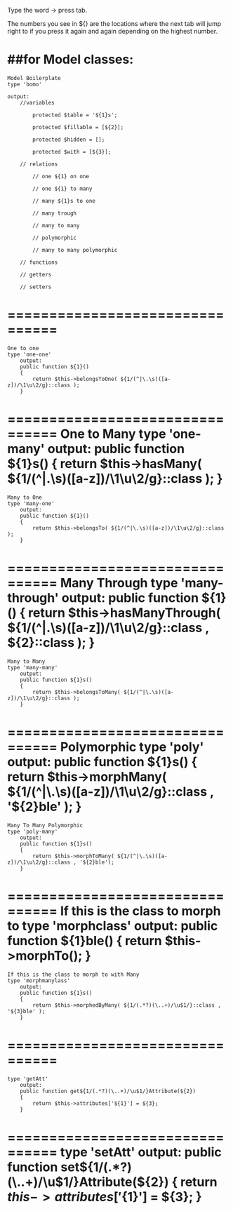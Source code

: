 Type the word -> press tab. 

The numbers you see in ${} are the locations where the next tab will jump right to 
if you press it again and again depending on the highest number.

##for Model classes: 
================================
	Model Boilerplate
	type 'bomo' 

	output:
		//variables

		    protected $table = '${1}s';

		    protected $fillable = [${2}];

		    protected $hidden = [];

		    protected $with = [${3}];

		// relations

		    // one ${1} on one

		    // one ${1} to many

		    // many ${1}s to one

		    // many trough

		    // many to many

		    // polymorphic

		    // many to many polymorphic 

		// functions

		// getters

		// setters

================================
================================
	One to one
	type 'one-one' 
	    output:
	    public function ${1}()
	    {
	    	return $this->belongsToOne( ${1/(^|\.\s)([a-z])/\1\u\2/g}::class );
	    }
================================
	One to Many
	type 'one-many' 
		output:
		public function ${1}s()
		{
			return $this->hasMany( ${1/(^|\.\s)([a-z])/\1\u\2/g}::class );
		}
================================
	Many to One
	type 'many-one' 
		output:
		public function ${1}()
		{
			return $this->belongsTo( ${1/(^|\.\s)([a-z])/\1\u\2/g}::class );
		}
================================
	Many Through
	type 'many-through' 
		output:
		public function ${1}()
		{
			return $this->hasManyThrough( ${1/(^|\.\s)([a-z])/\1\u\2/g}::class , ${2}::class );
		}
================================
	Many to Many
	type 'many-many' 
		output:
		public function ${1}s()
		{
			return $this->belongsToMany( ${1/(^|\.\s)([a-z])/\1\u\2/g}::class );
		}
================================
	Polymorphic
	type 'poly' 
		output:
		public function ${1}s()
		{
			return $this->morphMany( ${1/(^|\.\s)([a-z])/\1\u\2/g}::class , '${2}ble' );
		}
================================
	Many To Many Polymorphic
	type 'poly-many' 
		output:
	    public function ${1}s()
	    {
	        return $this->morphToMany( ${1/(^|\.\s)([a-z])/\1\u\2/g}::class , '${2}ble');
	    }
================================
	If this is the class to morph to
	type 'morphclass' 
		output:
	    public function ${1}ble()
	    {
	        return $this->morphTo();
	    }
================================
	If this is the class to morph to with Many
	type 'morphmanylass' 
		output:
	    public function ${1}s()
	    {
	        return $this->morphedByMany( ${1/(.*?)(\..+)/\u$1/}::class , '${3}ble' );
	    }
================================
================================
	type 'getAtt' 
		output:
	    public function get${1/(.*?)(\..+)/\u$1/}Attribute(${2})
	    {
	        return $this->attributes['${1}'] = ${3};
	    }
================================
	type 'setAtt' 
		output:
	    public function set${1/(.*?)(\..+)/\u$1/}Attribute(${2})
	    {
	        return $this->attributes['${1}'] = ${3};
	    }
================================
